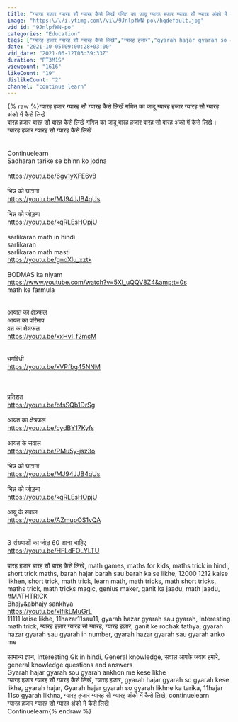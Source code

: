 ```yaml
---
title: "ग्यारह हजार ग्यारह सौ ग्यारह कैसे लिखें गणित का जादू ग्यारह हजार ग्यारह सौ ग्यारह अंको में कैसे लिखे"
image: "https:\/\/i.ytimg.com\/vi\/9JnlpfWN-po\/hqdefault.jpg"
vid_id: "9JnlpfWN-po"
categories: "Education"
tags: ["ग्यारह हजार ग्यारह सौ ग्यारह कैसे लिखें","ग्यारह हजार","gyarah hajar gyarah so gyarah kese likhe"]
date: "2021-10-05T09:00:28+03:00"
vid_date: "2021-06-12T03:39:33Z"
duration: "PT3M1S"
viewcount: "1616"
likeCount: "19"
dislikeCount: "2"
channel: "continue learn"
---
```

{% raw %}ग्यारह हजार ग्यारह सौ ग्यारह कैसे लिखें गणित का जादू ग्यारह हजार ग्यारह सौ ग्यारह अंको में कैसे लिखे<br />बारह हजार बारह सौ बारह कैसे लिखें गणित का जादू बारह हजार बारह सौ बारह अंको में कैसे लिखे।<br />ग्यारह हजार ग्यारह सौ ग्यारह कैसे लिखें<br /><br /><br />Continuelearn<br />Sadharan tarike se bhinn ko jodna<br /><br /><a rel="nofollow" target="blank" href="https://youtu.be/6gv1yXFE6v8">https://youtu.be/6gv1yXFE6v8</a><br /><br />भिन्न को घटाना<br /><a rel="nofollow" target="blank" href="https://youtu.be/MJ94JJB4qUs">https://youtu.be/MJ94JJB4qUs</a><br /><br />भिन्न को जोड़ना<br /><a rel="nofollow" target="blank" href="https://youtu.be/kqRLEsHOpjU">https://youtu.be/kqRLEsHOpjU</a><br /><br />sarlikaran math in hindi<br />sarlikaran  <br />sarlikaran math masti<br /><a rel="nofollow" target="blank" href="https://youtu.be/gnoXlu_xztk">https://youtu.be/gnoXlu_xztk</a><br /><br />BODMAS ka niyam<br /><a rel="nofollow" target="blank" href="https://www.youtube.com/watch?v=5Xl_uQQV8Z4&amp;t=0s">https://www.youtube.com/watch?v=5Xl_uQQV8Z4&amp;t=0s</a><br /> math ke farmula<br /><br /><br />आयात का क्षेत्रफल <br />आयत का परिमाप <br />व्रत का क्षेत्रफल<br /><a rel="nofollow" target="blank" href="https://youtu.be/xxHvI_f2mcM">https://youtu.be/xxHvI_f2mcM</a><br /><br /><br />भगविधी<br /><a rel="nofollow" target="blank" href="https://youtu.be/xVPfbg45NNM">https://youtu.be/xVPfbg45NNM</a><br /><br /><br /><br />प्रतिशत<br /><a rel="nofollow" target="blank" href="https://youtu.be/bfsSQb1DrSg">https://youtu.be/bfsSQb1DrSg</a><br /><br />आयत का क्षेत्रफल<br /><a rel="nofollow" target="blank" href="https://youtu.be/cydBY17Kyfs">https://youtu.be/cydBY17Kyfs</a><br /><br />आयत के सवाल<br /><a rel="nofollow" target="blank" href="https://youtu.be/PMu5y-jsz3o">https://youtu.be/PMu5y-jsz3o</a><br /><br />भिन्न को घटाना<br /><a rel="nofollow" target="blank" href="https://youtu.be/MJ94JJB4qUs">https://youtu.be/MJ94JJB4qUs</a><br /><br />भिन्न को जोड़ना<br /><a rel="nofollow" target="blank" href="https://youtu.be/kqRLEsHOpjU">https://youtu.be/kqRLEsHOpjU</a><br /><br />आयु के सवाल<br /><a rel="nofollow" target="blank" href="https://youtu.be/AZmupOS1vQA">https://youtu.be/AZmupOS1vQA</a><br /><br /><br />3 संख्याओं का जोड़ 60 आना चाहिए<br /><a rel="nofollow" target="blank" href="https://youtu.be/HFLdFOLYLTU">https://youtu.be/HFLdFOLYLTU</a><br /><br />बारह हजार बारह सौ बारह कैसे लिखें, math games, maths for kids, maths trick in hindi, short trick maths, barah hajar barah sau barah kaise likhe, 12000 1212 kaise likhen, short trick, math trick, learn math, math tricks, math short tricks, maths trick, math tricks magic, genius maker, ganit ka jaadu, math jaadu, #MATHTRICK<br />Bhajy&amp;abhajy sankhya<br /><a rel="nofollow" target="blank" href="https://youtu.be/xIfikLMuGrE">https://youtu.be/xIfikLMuGrE</a><br />11111 kaise likhe, 11hazar11sau11, gyarah hazar gyarah sau gyarah, Interesting math trick, ग्यारह हज़ार ग्यारह सौ ग्यारह, ग्यारह हज़ार, ganit ke rochak tathya, gyarah hazar gyarah sau gyarah in number, gyarah hazar gyarah sau gyarah anko me<br /><br />सामान्य ज्ञान, Interesting Gk in hindi, General knowledge, सवाल आपके जवाब हमारे, general knowledge questions and answers<br />Gyarah hajar gyarah sou ɡyarah ankhon me kese likhe<br />ग्यारह हजार ग्यारह सौ ग्यारह कैसे लिखें, ग्यारह हजार, gyarah hajar gyarah so gyarah kese likhe, gyarah hajar, Gyarah hajar gyarah so gyarah likhne ka tarika, 11hajar 11so gyarah likhna, ग्यारह हजार ग्यारह सौ ग्यारह अंको में कैसे लिखे, continuelearn<br />ग्यारह हजार ग्यारह सौ ग्यारह अंको में कैसे लिखे<br />Continuelearn{% endraw %}

